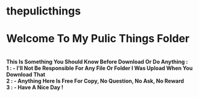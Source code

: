 # thepulicthings
<h1>Welcome To My Pulic Things Folder</h1> <br>
<b>This Is Something You Should Know Before Download Or Do Anything :<b> <br>
<font color:red>1 : - I'll Not Be Responsible For Any File Or Folder I Was Upload When You Download That </font><br>
<font color:red>2 : - Anything Here Is Free For Copy, No Question, No Ask, No Reward</font> <br>
<font color:red>3 : - Have A Nice Day !</font> <br>
